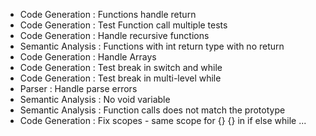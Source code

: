 * Code Generation : Functions handle return 
* Code Generation : Test Function call multiple tests
* Code Generation : Handle recursive functions
* Semantic Analysis : Functions with int return type with no return
* Code Generation : Handle Arrays
* Code Generation : Test break in switch and while
* Code Generation : Test break in multi-level while
* Parser : Handle parse errors 
* Semantic Analysis : No void variable
* Semantic Analysis : Function calls does not match the prototype
* Code Generation : Fix scopes - same scope for {} {} in if else while ...
